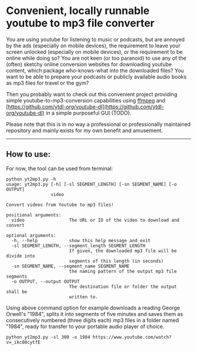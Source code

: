 # Convenient, locally runnable youtube to mp3 file converter
You are using youtube for listening to music or podcasts, but are annoyed by the ads (especially on mobile devices), the requirement to leave your screen unlocked (especially on mobile devices), or the requirement to be online while doing so?
You are not keen (or too paranoid) to use any of the (often) sketchy online conversion websites for downloading youtube content, which package who-knows-what into the downloaded files? You want to be able to prepare your podcasts or publicly available audio books as mp3 files for travel or the gym?

Then you probably want to check out this convenient project providing simple youtube-to-mp3-conversion capabilities using [ffmpeg](https://github.com/FFmpeg/FFmpeg) and [https://github.com/ytdl-org/youtube-dl](https://github.com/ytdl-org/youtube-dl) in a simple purposeful GUI (TODO).

Please note that this is in no way a professional or professionally maintained repository and mainly exists for my own benefit and amusement.

---
## How to use:
For now, the tool can be used from terminal:
```
python yt2mp3.py -h 
usage: yt2mp3.py [-h] [-sl SEGMENT_LENGTH] [-sn SEGMENT_NAME] [-o OUTPUT]
                 video

Convert videos from Youtube to mp3 files!

positional arguments:
  video                 The URL or ID of the video to download and convert

optional arguments:
  -h, --help            show this help message and exit
  -sl SEGMENT_LENGTH, --segment_length SEGMENT_LENGTH
                        If given, the downloaded mp3 file will be divide into
                        segments of this length (in seconds)
  -sn SEGMENT_NAME, --segment_name SEGMENT_NAME
                        the naming pattern of the output mp3 file segments
  -o OUTPUT, --output OUTPUT
                        The destination file or folder the output shall be
                        written to.
```
Using above command option for example downloads a reading George Orwell's "1984", splits it into segments of five minutes and saves them as consecutively numbered (three digits each) mp3 files in a folder named "1984", ready for transfer to your portable audio player of choice.
```
python yt2mp3.py -sl 300 -o 1984 https://www.youtube.com/watch?v=_ikc08cytfE
```
